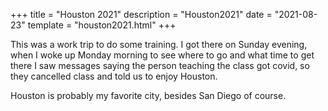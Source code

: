 +++
title = "Houston 2021"
description = "Houston2021"
date = "2021-08-23"
template = "houston2021.html"
+++

This was a work trip to do some training.  I got there on Sunday evening, when I woke up Monday morning to see where to go and what time to get there I saw messages saying the person teaching the class got covid, so they cancelled class and told us to enjoy Houston.  

Houston is probably my favorite city, besides San Diego of course.  
